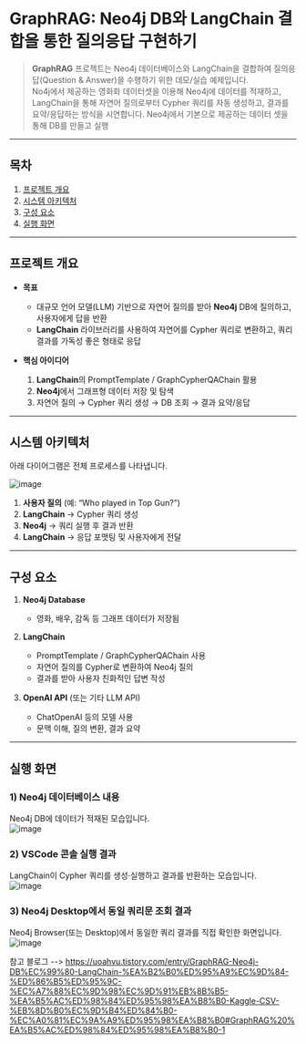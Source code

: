 # GraphRAG: Neo4j DB와 LangChain 결합을 통한 질의응답 구현하기

> **GraphRAG** 프로젝트는 Neo4j 데이터베이스와 LangChain을 결합하여 질의응답(Question & Answer)을 수행하기 위한 데모/실습 예제입니다.  
> No4j에서 제공하는 영화화 데이터셋을 이용해 Neo4j에 데이터를 적재하고, LangChain을 통해 자연어 질의로부터 Cypher 쿼리를 자동 생성하고, 결과를 요약/응답하는 방식을 시연합니다.
> Neo4j에서 기본으로 제공하는 데이터 셋을 통해 DB를 만들고 실행

---

## 목차

1. [프로젝트 개요](#프로젝트-개요)  
2. [시스템 아키텍처](#시스템-아키텍처)  
3. [구성 요소](#구성-요소)  
4. [실행 화면](#실행-화면)  

---

## 프로젝트 개요

- **목표**  
  - 대규모 언어 모델(LLM) 기반으로 자연어 질의를 받아 **Neo4j** DB에 질의하고, 사용자에게 답을 반환  
  - **LangChain** 라이브러리를 사용하여 자연어를 Cypher 쿼리로 변환하고, 쿼리 결과를 가독성 좋은 형태로 응답

- **핵심 아이디어**  
  1. **LangChain**의 PromptTemplate / GraphCypherQAChain 활용  
  2. **Neo4j**에서 그래프형 데이터 저장 및 탐색  
  3. 자연어 질의 → Cypher 쿼리 생성 → DB 조회 → 결과 요약/응답

---

## 시스템 아키텍처

아래 다이어그램은 전체 프로세스를 나타냅니다.

![image](https://github.com/user-attachments/assets/8dec9d19-d80d-4a84-96c4-b2111de00240)

1. **사용자 질의** (예: “Who played in Top Gun?”)  
2. **LangChain** → Cypher 쿼리 생성  
3. **Neo4j** → 쿼리 실행 후 결과 반환  
4. **LangChain** → 응답 포맷팅 및 사용자에게 전달

---

## 구성 요소

1. **Neo4j Database**  
   - 영화, 배우, 감독 등 그래프 데이터가 저장됨

2. **LangChain**  
   - PromptTemplate / GraphCypherQAChain 사용  
   - 자연어 질의를 Cypher로 변환하여 Neo4j 질의  
   - 결과를 받아 사용자 친화적인 답변 작성

3. **OpenAI API** (또는 기타 LLM API)  
   - ChatOpenAI 등의 모델 사용  
   - 문맥 이해, 질의 변환, 결과 요약

---

## 실행 화면

### 1) Neo4j 데이터베이스 내용

Neo4j DB에 데이터가 적재된 모습입니다.  
![image](https://github.com/user-attachments/assets/b1b7741b-bbfa-41db-81d5-a817a2483230)


### 2) VSCode 콘솔 실행 결과

LangChain이 Cypher 쿼리를 생성·실행하고 결과를 반환하는 모습입니다.  
![image](https://github.com/user-attachments/assets/4686814d-0ca1-42c9-b326-e880d1d1bf76)


### 3) Neo4j Desktop에서 동일 쿼리문 조회 결과

Neo4j Browser(또는 Desktop)에서 동일한 쿼리 결과를 직접 확인한 화면입니다.  
![image](https://github.com/user-attachments/assets/61d404cb-de48-46a4-8129-c6507eea7b13)



참고 블로그 --> https://uoahvu.tistory.com/entry/GraphRAG-Neo4j-DB%EC%99%80-LangChain-%EA%B2%B0%ED%95%A9%EC%9D%84-%ED%86%B5%ED%95%9C-%EC%A7%88%EC%9D%98%EC%9D%91%EB%8B%B5-%EA%B5%AC%ED%98%84%ED%95%98%EA%B8%B0-Kaggle-CSV-%EB%8D%B0%EC%9D%B4%ED%84%B0-%EC%A0%81%EC%9A%A9%ED%95%98%EA%B8%B0#GraphRAG%20%EA%B5%AC%ED%98%84%ED%95%98%EA%B8%B0-1
